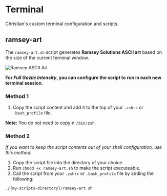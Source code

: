 # Terminal

Christian's custom terminal configuration and scripts.

## ramsey-art
The `ramsey-art.sh` script generates **Ramsey Solutions ASCII art** based on the size of the current terminal window.

![Ramsey ASCII Art](https://i.imgur.com/GSaX0YV.jpg)

**For *Full Gazlle Intensity*, you can configure the script to run in each new terminal session.**

### Method 1
1. Copy the script content and add it to the top of your `.zshrc` or `.bash_profile` file.

**Note:** You do not need to copy `#!/bin/zsh`.

### Method 2
*If you want to keep the script contents out of your shell configuration, use this method.*
1. Copy the script file into the directory of your choice.
2. Run `chmod +x ramsey-art.sh` to make the script executeable.
3. Call the script from your `.zshrc` or `.bash_profile` file by adding the following:
```bash
./{my-scripts-directory}/ramsey-art.sh
```
